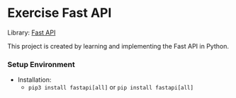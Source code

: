 # Exercise Fast API

Library: [Fast API](https://fastapi.tiangolo.com)

This project is created by learning and implementing the Fast API in Python.

### Setup Environment

- Installation:
   - `pip3 install fastapi[all]` or `pip install fastapi[all]`
